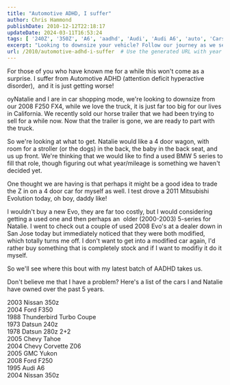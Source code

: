 ```yaml
---
title: "Automotive ADHD, I suffer"
author: Chris Hammond
publishDate: 2010-12-12T22:18:17
updateDate: 2024-03-11T16:53:24
tags: [ '240Z', '350Z', 'A6', 'aadhd', 'Audi', 'Audi A6', 'auto', 'Cars', 'Corvette', 'Corvette Z06', 'Corvettez06', 'CorvetteZ06org', 'Datsun', 'Nissan', 'Project 240Z', 'Project 350Z', 'Project240z', 'Project240Zcom', 'Project350z', 'Project350zcom', 'Quattro' ]
excerpt: "Looking to downsize your vehicle? Follow our journey as we search for the perfect cars to fit our California lifestyle, battling Automotive ADHD along the way."
url: /2010/automotive-adhd-i-suffer  # Use the generated URL with year
---
```

<p>For those of you who have known me for a while this won't come as a surprise. I suffer from Automotive ADHD (attention deficit hyperactive disorder),&nbsp; and it is just getting worse!</p>  <p>oyNatalie and I are in car shopping mode, we're looking to downsize from our 2008 F250 FX4, while we love the truck, it is just far too big for our lives in California. We recently sold our horse trailer that we had been trying to sell for a while now. Now that the trailer is gone, we are ready to part with the truck.</p>  <p>So we're looking at what to get. Natalie would like a 4 door wagon, with room for a stroller (or the dogs) in the back, the baby in the back seat, and us up front. We're thinking that we would like to find a used BMW 5 series to fill that role, though figuring out what year/mileage is something we haven't decided yet.</p>  <p>One thought we are having is that perhaps it might be a good idea to trade the Z in on a 4 door car for myself as well. I test drove a 2011 Mitsubishi Evolution today, oh boy, daddy like!</p>  <p>I wouldn't buy a new Evo, they are far too costly, but I would considering getting a used one and then perhaps an&nbsp; older (2000-2003) 5-series for Natalie. I went to check out a couple of used 2008 Evo's at a dealer down in San Jose today but immediately noticed that they were both modified, which totally turns me off. I don't want to get into a modified car again, I'd rather buy something that is completely stock and if I want to modifiy it do it myself.</p>  <p>So we'll see where this bout with my latest batch of AADHD takes us.</p>  <p>Don't believe me that I have a problem? Here's a list of the cars I and Natalie have owned over the past 5 years.</p>  <p>2003 Nissan 350z<br /> 2004 Ford F350<br /> 1988 Thunderbird Turbo Coupe<br /> 1973 Datsun 240z<br /> 1978 Datsun 280z 2+2<br /> 2005 Chevy Tahoe<br /> 2004 Chevy Corvette Z06<br /> 2005 GMC Yukon<br /> 2008 Ford F250<br /> 1995 Audi A6<br /> 2004 Nissan 350z</p> 

